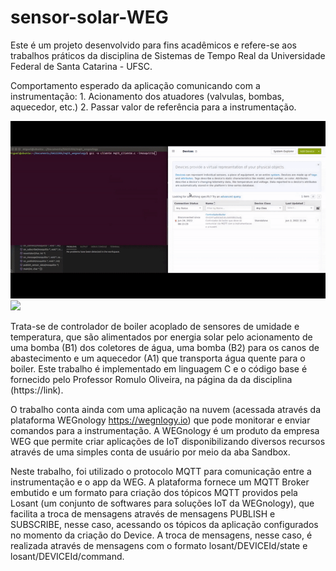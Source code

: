 # sensor-solar-WEG

Este é um projeto desenvolvido para fins acadêmicos e refere-se aos trabalhos práticos da disciplina de Sistemas de Tempo Real da Universidade Federal de Santa Catarina - UFSC.

Comportamento esperado da aplicação comunicando com a instrumentação: 1. Acionamento dos atuadores (valvulas, bombas, aquecedor, etc.) 2. Passar valor de referência para a instrumentação.

<img src="https://github.com/miguelneto0/sensor-solar-WEG/blob/main/sensor-boiler_part1.gif" width=650>
<img src="https://github.com/miguelneto0/sensor-solar-WEG/blob/main/sensor-boiler_part2.gif" width=650>

Trata-se de controlador de boiler acoplado de sensores de umidade e temperatura, que são alimentados por energia solar pelo acionamento de uma bomba (B1) dos coletores de água, uma bomba (B2) para os canos de abastecimento e um aquecedor (A1) que transporta água quente para o boiler. Este trabalho é implementado em linguagem C e o código base é fornecido pelo Professor Romulo Oliveira, na página da da disciplina (https://link). 

O trabalho conta ainda com uma aplicação na nuvem (acessada através da plataforma WEGnology https://wegnlogy.io) que pode monitorar e enviar comandos para a instrumentação. A WEGnology é um produto da empresa WEG que permite criar aplicações de IoT disponibilizando diversos recursos através de uma simples conta de usuário por meio da aba Sandbox.

Neste trabalho, foi utilizado o protocolo MQTT para comunicação entre a instrumentação e o app da WEG. A plataforma fornece um MQTT Broker embutido e um formato para criação dos tópicos MQTT providos pela Losant (um conjunto de softwares para soluções IoT da WEGnology), que facilita a troca de mensagens através de mensagens PUBLISH e SUBSCRIBE, nesse caso, acessando os tópicos da aplicação configurados no momento da criação do Device. A troca de mensagens, nesse caso, é realizada através de mensagens com o formato losant/DEVICEId/state e losant/DEVICEId/command.

